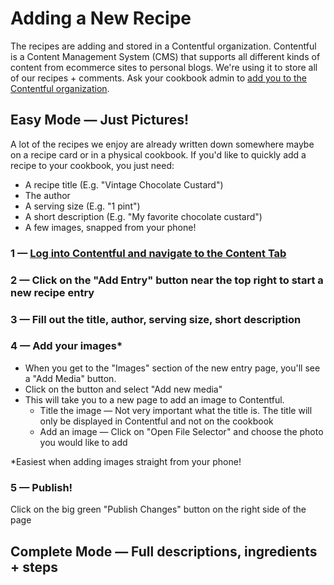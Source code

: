 # Adding a New Recipe

The recipes are adding and stored in a Contentful organization. Contentful is a Content Management System (CMS) that supports all different kinds of content from ecommerce sites to personal blogs. We're using it to store all of our recipes + comments. Ask your cookbook admin to [add you to the Contentful organization](./adding_new_users.md).

## Easy Mode — Just Pictures!

A lot of the recipes we enjoy are already written down somewhere maybe on a recipe card or in a physical cookbook. If you'd like to quickly add a recipe to your cookbook, you just need:

- A recipe title (E.g. "Vintage Chocolate Custard")
- The author
- A serving size (E.g. "1 pint")
- A short description (E.g. "My favorite chocolate custard")
- A few images, snapped from your phone!

### 1 — [Log into Contentful and navigate to the Content Tab](https://app.contentful.com/spaces/kk2euocn6y07/entries)
### 2 — Click on the "Add Entry" button near the top right to start a new recipe entry
### 3 — Fill out the title, author, serving size, short description
### 4 — Add your images*

- When you get to the "Images" section of the new entry page, you'll see a "Add Media" button.
- Click on the button and select "Add new media"
- This will take you to a new page to add an image to Contentful.
    - Title the image — Not very important what the title is. The title will only be displayed in Contentful and not on the cookbook
    - Add an image — Click on "Open File Selector" and choose the photo you would like to add

*Easiest when adding images straight from your phone!

### 5 — Publish!

Click on the big green "Publish Changes" button on the right side of the page

## Complete Mode — Full descriptions, ingredients + steps
